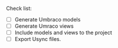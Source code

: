 Check list:
- [ ] Generate Umbraco models
- [ ] Generate Umraco views
- [ ] Include models and views to the project
- [ ] Export Usync files.  
